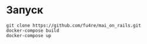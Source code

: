 # Запуск

```
git clone https://github.com/fu4re/mai_on_rails.git
docker-compose build
docker-compose up
```
